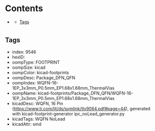 



Contents
========

* [](#)
	* [Tags](#tags)

# 

## Tags

- index: 9546
- hexID: 
- oompType: FOOTPRINT
- oompSize: kicad
- oompColor: kicad-footprints
- oompDesc: Package_DFN_QFN
- oompIndex: WQFN-16-1EP_3x3mm_P0.5mm_EP1.68x1.68mm_ThermalVias
- oompName: kicad-footprints/Package_DFN_QFN/WQFN-16-1EP_3x3mm_P0.5mm_EP1.68x1.68mm_ThermalVias
- kicadDesc: WQFN, 16 Pin (https://www.ti.com/lit/ds/symlink/tlv9064.pdf#page=44), generated with kicad-footprint-generator ipc_noLead_generator.py
- kicadTags: WQFN NoLead
- kicadAttr: smd
